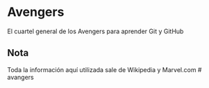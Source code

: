 # Avengers

El cuartel general de los Avengers para aprender Git y GitHub

## Nota
Toda la información aquí utilizada sale de Wikipedia y Marvel.com
#   a v a n g e r s  
 